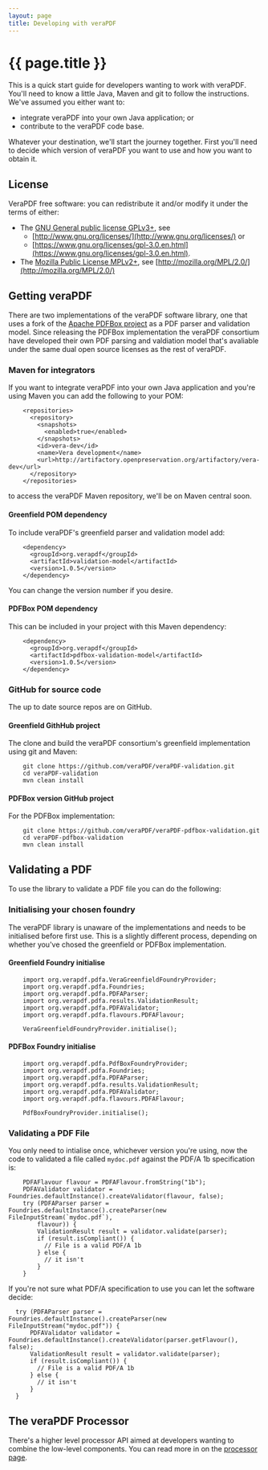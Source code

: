 ```yaml
---
layout: page
title: Developing with veraPDF
---
```


{{ page.title }}
================
This is a quick start guide for developers wanting to work with veraPDF. You'll
need to know a little Java, Maven and git to follow the instructions. We've
assumed you either want to:

- integrate veraPDF into your own Java application; or
- contribute to the veraPDF code base.

Whatever your destination, we'll start the journey together. First you'll need to
decide which version of veraPDF you want to use and how you want to obtain it.

License
-------
VeraPDF free software: you can redistribute it and/or modify it under the terms
of either:

- The [GNU General public license GPLv3+](LICENSE.GPL), see
  - [http://www.gnu.org/licenses/](http://www.gnu.org/licenses/) or
  - [https://www.gnu.org/licenses/gpl-3.0.en.html](https://www.gnu.org/licenses/gpl-3.0.en.html).
- The [Mozilla Public License MPLv2+](LICENSE.MPL), see
  [http://mozilla.org/MPL/2.0/](http://mozilla.org/MPL/2.0/)

Getting veraPDF
---------------
There are two implementations of the veraPDF software library, one that uses a
fork of the [Apache PDFBox project](https://github.com/veraPDF/veraPDF-pdfbox)
as a PDF parser and validation model. Since releasing the PDFBox implementation
the veraPDF consortium have developed their own PDF parsing and valdiation model
that's avaliable under the same dual open source licenses as the rest of veraPDF.

### Maven for integrators
If you want to integrate veraPDF into your own Java application and you're using
Maven you can add the following to your POM:
```
    <repositories>
      <repository>
        <snapshots>
          <enabled>true</enabled>
        </snapshots>
        <id>vera-dev</id>
        <name>Vera development</name>
        <url>http://artifactory.openpreservation.org/artifactory/vera-dev</url>
      </repository>
    </repositories>
```

to access the veraPDF Maven repository, we'll be on Maven central soon.

#### Greenfield POM dependency
To include veraPDF's greenfield parser and validation model add:
```
    <dependency>
      <groupId>org.verapdf</groupId>
      <artifactId>validation-model</artifactId>
      <version>1.0.5</version>
    </dependency>
```

You can change the version number if you desire.

#### PDFBox POM dependency
This can be included in your project with this Maven dependency:
```
    <dependency>
      <groupId>org.verapdf</groupId>
      <artifactId>pdfbox-validation-model</artifactId>
      <version>1.0.5</version>
    </dependency>
```

### GitHub for source code
The up to date source repos are on GitHub.

#### Greenfield GithHub project
The clone and build the veraPDF consortium's greenfield implementation using git
and Maven:
```
    git clone https://github.com/veraPDF/veraPDF-validation.git
    cd veraPDF-validation
    mvn clean install
```

#### PDFBox version GitHub project
For the PDFBox implementation:
```
    git clone https://github.com/veraPDF/veraPDF-pdfbox-validation.git
    cd veraPDF-pdfbox-validation
    mvn clean install
```

Validating a PDF
----------------
To use the library to validate a PDF file you can do the following:

### Initialising your chosen foundry
The veraPDF library is unaware of the implementations and needs to be
initialised before first use. This is a slightly different process, depending on
whether you've chosed the greenfield or PDFBox implementation.

#### Greenfield Foundry initialise
```
    import org.verapdf.pdfa.VeraGreenfieldFoundryProvider;
    import org.verapdf.pdfa.Foundries;
    import org.verapdf.pdfa.PDFAParser;
    import org.verapdf.pdfa.results.ValidationResult;
    import org.verapdf.pdfa.PDFAValidator;
    import org.verapdf.pdfa.flavours.PDFAFlavour;

    VeraGreenfieldFoundryProvider.initialise();
```

#### PDFBox Foundry initialise
```
    import org.verapdf.pdfa.PdfBoxFoundryProvider;
    import org.verapdf.pdfa.Foundries;
    import org.verapdf.pdfa.PDFAParser;
    import org.verapdf.pdfa.results.ValidationResult;
    import org.verapdf.pdfa.PDFAValidator;
    import org.verapdf.pdfa.flavours.PDFAFlavour;

    PdfBoxFoundryProvider.initialise();
```

### Validating a PDF File
You only need to intialise once, whichever version you're using, now the code to
validated a file called `mydoc.pdf` against the PDF/A 1b specification is:
```
    PDFAFlavour flavour = PDFAFlavour.fromString("1b");
    PDFAValidator validator = Foundries.defaultInstance().createValidator(flavour, false);
    try (PDFAParser parser = Foundries.defaultInstance().createParser(new FileInputStream(`mydoc.pdf`),
        flavour)) {
        ValidationResult result = validator.validate(parser);
        if (result.isCompliant()) {
          // File is a valid PDF/A 1b
        } else {
          // it isn't
        }
    }
```

If you're not sure what PDF/A specification to use you can let the software decide:
```
  try (PDFAParser parser = Foundries.defaultInstance().createParser(new FileInputStream("mydoc.pdf")) {
      PDFAValidator validator = Foundries.defaultInstance().createValidator(parser.getFlavour(), false);
      ValidationResult result = validator.validate(parser);
      if (result.isCompliant()) {
        // File is a valid PDF/A 1b
      } else {
        // it isn't
      }
  }
```

The veraPDF Processor
---------------------
There's a higher level processor API aimed at developers wanting to combine the
low-level components. You can read more in on the [processor page](processor). 
